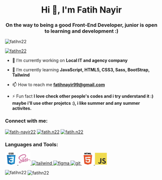 <h1 align="center">Hi 👋, I'm Fatih Nayir</h1>
<h3 align="center">On the way to being a good Front-End Developer, junior is open to learning and development :)</h3>

<p align="left"> <img src="https://komarev.com/ghpvc/?username=fatihn22&label=Profile%20views&color=0e75b6&style=flat" alt="fatihn22" /> </p>

<p align="left"> <a href="https://github.com/ryo-ma/github-profile-trophy"><img src="https://github-profile-trophy.vercel.app/?username=fatihn22" alt="fatihn22" /></a> </p>

- 🔭 I’m currently working on **Local IT and agency company**

- 🌱 I’m currently learning **JavaScript, HTML5, CSS3, Sass, BootStrap, Tailwind**

- 📫 How to reach me **fatihnayir99@gmail.com**

- ⚡ Fun fact **I love check other people's codes and i try understand it :) maybe i'll use other projetcs :), i like summer and any summer activites.**

<h3 align="left">Connect with me:</h3>
<p align="left">
<a href="https://linkedin.com/in/fatih-nayir22" target="blank"><img align="center" src="https://raw.githubusercontent.com/rahuldkjain/github-profile-readme-generator/master/src/images/icons/Social/linked-in-alt.svg" alt="fatih-nayir22" height="30" width="40" /></a>
<a href="https://instagram.com/fatih.n22" target="blank"><img align="center" src="https://raw.githubusercontent.com/rahuldkjain/github-profile-readme-generator/master/src/images/icons/Social/instagram.svg" alt="fatih.n22" height="30" width="40" /></a>
  <a href="https://github.com/FatihN22" target="blank"><img align="center" src="https://raw.githubusercontent.com/rahuldkjain/github-profile-readme-generator/master/src/images/icons/Social/github.svg" alt="fatih.n22" height="30" width="40" /></a>
</p>


<h3 align="left">Languages and Tools:</h3>
<p align="left">  <a href="https://www.w3schools.com/css/" target="_blank" rel="noreferrer"> <img src="https://raw.githubusercontent.com/devicons/devicon/master/icons/css3/css3-original-wordmark.svg" alt="css3" width="40" height="40"/> </a> 
 <a href="#" target="_blank" rel="noreferrer"> <img src="https://raw.githubusercontent.com/devicons/devicon/master/icons/sass/sass-original.svg" alt="sass" width="40" height="40"/> </a>
  <a href="#" target="_blank" rel="noreferrer"> <img src="https://raw.githubusercontent.com/devicons/devicon/master/icons/tailwind/tailwind-original.svg" alt="tailwind" width="40" height="40"/> </a>
  <a href="https://www.figma.com/" target="_blank" rel="noreferrer"> <img src="https://www.vectorlogo.zone/logos/figma/figma-icon.svg" alt="figma" width="40" height="40"/> </a> <a href="https://git-scm.com/" target="_blank" rel="noreferrer"> <img src="https://www.vectorlogo.zone/logos/git-scm/git-scm-icon.svg" alt="git" width="40" height="40"/> </a> <a href="https://www.w3.org/html/" target="_blank" rel="noreferrer"> <img src="https://raw.githubusercontent.com/devicons/devicon/master/icons/html5/html5-original-wordmark.svg" alt="html5" width="40" height="40"/> </a> <a href="https://developer.mozilla.org/en-US/docs/Web/JavaScript" target="_blank" rel="noreferrer"> <img src="https://raw.githubusercontent.com/devicons/devicon/master/icons/javascript/javascript-original.svg" alt="javascript" width="40" height="40"/> </a>  </p>

<p><img align="left" src="https://github-readme-stats.vercel.app/api/top-langs?username=fatihn22&show_icons=true&locale=en&layout=compact" alt="fatihn22" /></p>

<p>&nbsp;<img align="center" src="https://github-readme-stats.vercel.app/api?username=fatihn22&show_icons=true&locale=en" alt="fatihn22" /></p>
